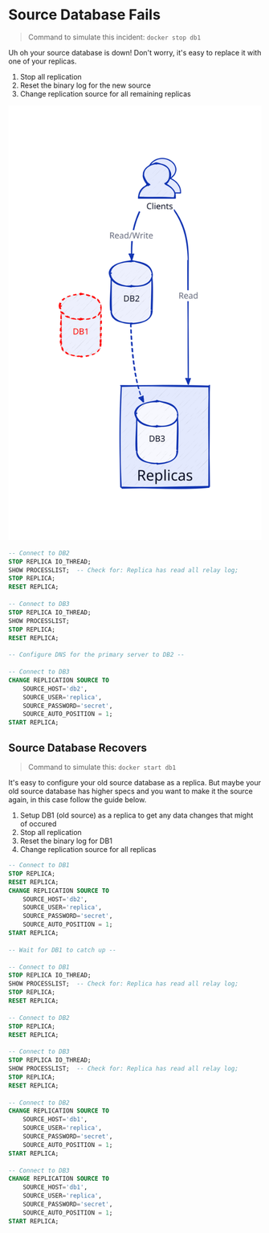 # Source Database Fails

> Command to simulate this incident: `docker stop db1`

Uh oh your source database is down! Don't worry, it's easy to replace it with one of your replicas.

1. Stop all replication
2. Reset the binary log for the new source
3. Change replication source for all remaining replicas

![incident](../diagrams/incident_1.svg)

```sql
-- Connect to DB2
STOP REPLICA IO_THREAD;
SHOW PROCESSLIST;  -- Check for: Replica has read all relay log;
STOP REPLICA;
RESET REPLICA;

-- Connect to DB3
STOP REPLICA IO_THREAD;
SHOW PROCESSLIST;
STOP REPLICA;
RESET REPLICA;

-- Configure DNS for the primary server to DB2 --

-- Connect to DB3
CHANGE REPLICATION SOURCE TO
    SOURCE_HOST='db2',
    SOURCE_USER='replica',
    SOURCE_PASSWORD='secret',
	SOURCE_AUTO_POSITION = 1;
START REPLICA;
```

## Source Database Recovers

> Command to simulate this: `docker start db1`

It's easy to configure your old source database as a replica. But maybe your old source database has higher specs and you want to make it the source again, in this case follow the guide below.

1. Setup DB1 (old source) as a replica to get any data changes that might of occured
2. Stop all replication
3. Reset the binary log for DB1
4. Change replication source for all replicas

```sql
-- Connect to DB1
STOP REPLICA;
RESET REPLICA;
CHANGE REPLICATION SOURCE TO
    SOURCE_HOST='db2',
    SOURCE_USER='replica',
    SOURCE_PASSWORD='secret',
    SOURCE_AUTO_POSITION = 1;
START REPLICA;

-- Wait for DB1 to catch up --

-- Connect to DB1
STOP REPLICA IO_THREAD;
SHOW PROCESSLIST;  -- Check for: Replica has read all relay log;
STOP REPLICA;
RESET REPLICA;

-- Connect to DB2
STOP REPLICA;
RESET REPLICA;

-- Connect to DB3
STOP REPLICA IO_THREAD;
SHOW PROCESSLIST;  -- Check for: Replica has read all relay log;
STOP REPLICA;
RESET REPLICA;

-- Connect to DB2
CHANGE REPLICATION SOURCE TO
    SOURCE_HOST='db1',
    SOURCE_USER='replica',
    SOURCE_PASSWORD='secret',
    SOURCE_AUTO_POSITION = 1;
START REPLICA;

-- Connect to DB3
CHANGE REPLICATION SOURCE TO
    SOURCE_HOST='db1',
    SOURCE_USER='replica',
    SOURCE_PASSWORD='secret',
    SOURCE_AUTO_POSITION = 1;
START REPLICA;
```
